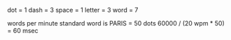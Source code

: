 dot = 1
dash = 3
space = 1
letter = 3
word = 7

words per minute
standard word is PARIS = 50 dots
60000 / (20 wpm * 50) = 60 msec
